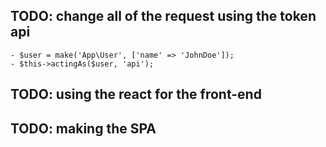 ## TODO: change all of the request using the token api
	- $user = make('App\User', ['name' => 'JohnDoe']);
	- $this->actingAs($user, 'api');

## TODO: using the react for the front-end

## TODO: making the SPA

